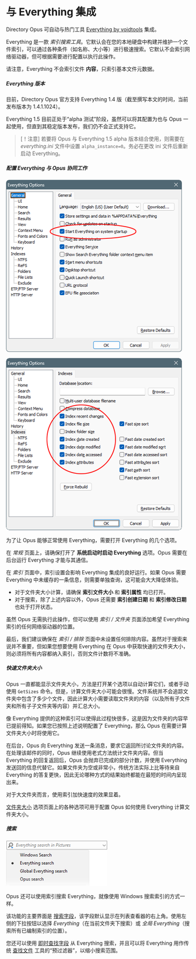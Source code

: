 # 与 Everything 集成

Directory Opus 可自动与热门工具 [Everything by voidtools](https://voidtools.com) 集成。

Everything 是一款 *索引搜索工具*。它默认会在您的本地硬盘中构建并维护一个文件索引，可以通过各种条件（如名称、大小等）进行极速搜索。它默认不会索引网络驱动器，但可根据需要进行配置以执行此操作。

请注意，Everything 不会索引文件 **内容**，只索引基本文件元数据。

##### Everything 版本

目前，Directory Opus 官方支持 Everything 1.4 版（截至撰写本文的时间，当前发布版本为 1.4.1.1024）。

Everything 1.5 目前正处于“alpha 测试”阶段，虽然可以将其配置为也与 Opus 一起使用，但直到其稳定版本发布，我们仍不会正式支持它。

> [！注意]
> 若要将 Opus 与 Everything 1.5 alpha 版本结合使用，则需要在 *everything.ini* 文件中设置 `alpha_instance=0`。务必在更改 ini 文件后重新启动 Everything。

##### 配置 Everything 与 Opus 协同工作

![](/Manual/images/media/13/everything_options.png)

![](/Manual/images/media/13/everything_indexes.png)

为了让 Opus 能够正常使用 Everything，需要打开 Everything 的几个选项。

在 *常规* 页面上，请确保打开了 **系统启动时启动 Everything** 选项。Opus 需要在后台运行 Everything 才能与其通信。

在 *索引* 页面中，索引设置会影响 Everything 集成的良好运行。如果 Opus 需要 Everything 中未缓存的一条信息，则需要单独查询，这可能会大大降低体验。

- 对于文件夹大小计算，请确保 **索引文件大小** 和 **索引属性** 均已打开。
- 对于搜索，除了上述内容以外，Opus 还需要 **索引创建日期** 和 **索引修改日期** 也处于打开状态。

虽然 Opus 无需执行此操作，但可以使用 *索引 / 文件夹* 页面添加希望 Everything 索引的任何网络驱动器的位置。

最后，我们建议确保在 *索引 / 排除* 页面中未设置任何排除内容。虽然对于搜索来说并不重要，但如果您想要使用 Everything 在 Opus 中获取快速的文件夹大小，则必须将所有内容都纳入索引，否则文件计数将不准确。

##### 快速文件夹大小

Opus 一直都能显示文件夹大小，方法是打开某个选项以自动计算它们，或者手动使用 `GetSizes` 命令。但是，计算文件夹大小可能会很慢。文件系统并不会追踪文件夹中包含了多少个文件，因此计算大小需要读取文件夹的内容（以及所有子文件夹和所有子子文件夹等内容）并汇总大小。

像 Everything 提供的这种索引可以使得此过程快很多，这是因为文件夹的内容早已提前得知。如果您已按照上述说明配置了 Everything，那么 Opus 在需要计算文件夹大小时将使用它。

在后台，Opus 向 Everything 发送一条消息，要求它返回所讨论文件夹的内容。在处理该邮件的同时，Opus 继续使用老式方法统计文件夹内容。但当 Everything 的回复返回后，Opus 会抛弃已完成的部分计数，并使用 Everything 发送回的信息代替它。如果文件夹为空或非常小，传统方法实际上比等待来自 Everything 的答复更快，因此无论哪种方式的结果始终都能在最短的时间内呈现出来。

对于大文件夹而言，使用索引加快速度的效果显着。

[文件夹大小](/Manual/preferences/preferences_categories/folders/folder_sizes/README.zh.md) 选项页面上的各种选项可用于配置 Opus 如何使用 Everything 计算文件夹大小。

##### 搜索

![](/Manual/images/media/13/everything_search.png)

Opus 还可以使用索引搜索 Everything，就像使用 Windows 搜索索引的方式一样。

该功能的主要界面是 [搜索字段](/Manual/basic_concepts/searching_and_filtering/windows_search.zh.md)，该字段默认显示在列表查看器的右上角。使用左侧的下拉按钮以选择 *Everything*（在当前文件夹下搜索）或 *全局 Everything*（搜索所有已编制索引的位置）。

您还可以使用 [即时查找字段](/Manual/basic_concepts/the_lister/find-as-you-type_field.zh.md) 从 Everything 搜索，并且可以将 Everything 用作传统 [查找文件](/Manual/basic_concepts/searching_and_filtering/find_files/README.zh.md) 工具的“预过滤器”，以缩小搜索范围。